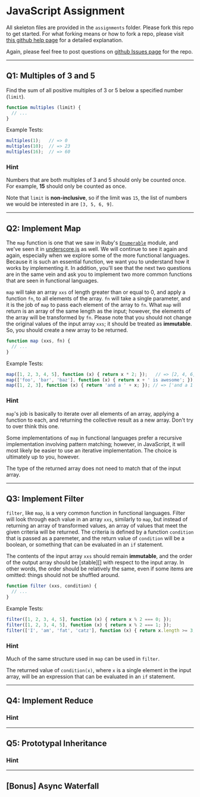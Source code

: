 # JavaScript Assignment

All skeleton files are provided in the `assignments` folder. Please fork this repo to get started. For what forking means or how to fork a repo, please visit [this github help page][help] for a detailed explanation.

Again, please feel free to post questions on [github Issues page][issues] for the repo.

---

## Q1: Multiples of 3 and 5

Find the sum of all positive multiples of 3 or 5 below a specified number (`limit`).

```javascript
function multiples (limit) {
  // ...
}
```

Example Tests:

```javascript
multiples(1);   // => 0
multiples(10);  // => 23
multiples(16);  // => 60
```

### Hint

Numbers that are both multiples of 3 and 5 should only be counted once. For example, **15** should only be counted as once.

Note that `limit` is **non-inclusive**, so if the limit was `15`, the list of numbers we would be interested in are `[3, 5, 6, 9]`.

---

## Q2: Implement Map

The `map` function is one that we saw in Ruby's [`Enumerable`][enumerable] module, and we've seen it in [underscore.js][underscore] as well. We will continue to see it again and again, especially when we explore some of the more functional languages. Because it is such an essential function, we want you to understand how it works by implementing it. In addition, you'll see that the next two questions are in the same vein and ask you to implement two more common functions that are seen in functional languages.

`map` will take an array `xxs` of length greater than or equal to 0, and apply a function `fn`, to all elements of the array. `fn` will take a single parameter, and it is the job of `map` to pass each element of the array to `fn`. What `map` will return is an array of the same length as the input; however, the elements of the array will be transformed by `fn`. Please note that you should not change the original values of the input array `xxs`; it should be treated as **immutable**. So, you should create a new array to be returned.

```javascript
function map (xxs, fn) {
  // ...
}
```

Example Tests:

```javascript
map([1, 2, 3, 4, 5], function (x) { return x * 2; });   // => [2, 4, 6, 8, 10]
map(['foo', 'bar', 'baz'], function (x) { return x + ' is awesome'; }); // => ['foo is awesome', 'bar is awesome', 'baz is awesome']
map([1, 2, 3], function (x) { return 'and a ' + x; }); // => ['and a 1', 'and a 2', 'and a 3']
```

### Hint

`map`'s job is basically to iterate over all elements of an array, applying a function to each, and returning the collective result as a new array. Don't try to over think this one.

Some implementations of `map` in functional languages prefer a recursive implementation involving pattern matching; however, in JavaScript, it will most likely be easier to use an iterative implementation. The choice is ultimately up to you, however.

The type of the returned array does not need to match that of the input array.

---

## Q3: Implement Filter

`filter`, like `map`, is a very common function in functional languages. Filter will look through each value in an array `xxs`, similarly to `map`, but instead of returning an array of transformed values, an array of values that meet the given criteria will be returned. The criteria is defined by a function `condition` that is passed as a paremeter, and the return value of `condition` will be a boolean, or something that can be evaluated in an `if` statement.

The contents of the input array `xxs` should remain **immutable**, and the order of the output array should be [stable][] with respect to the input array. In other words, the order should be relatively the same, even if some items are omitted: things should not be shuffled around.

```javascript
function filter (xxs, condition) {
  // ...
}
```

Example Tests:

```javascript
filter([1, 2, 3, 4, 5], function (x) { return x % 2 === 0; });              // => [2, 4]
filter([1, 2, 3, 4, 5], function (x) { return x % 2 === 1; });              // => [1, 3, 5]
filter(['I', 'am', 'fat', 'catz'], function (x) { return x.length >= 3; }); // => ['fat', 'catz']
```

### Hint

Much of the same structure used in `map` can be used in `filter`.

The returned value of `condition(x)`, where `x` is a single element in the input array, will be an expression that can be evaluated in an `if` statement.

---

## Q4: Implement Reduce

### Hint

---

## Q5: Prototypal Inheritance

### Hint

---

## [Bonus] Async Waterfall


<!-- links -->
[enumerable]: http://ruby-doc.org/core-1.9.3/Enumerable.html
[underscore]: http://underscorejs.org
[issues]: https://github.com/Duke-PL-Course/JavaScript/issues?state=open
[help]: https://help.github.com/articles/fork-a-repo
